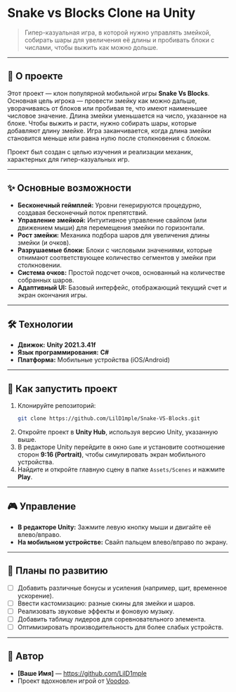 # Snake vs Blocks Clone на Unity

> Гипер-казуальная игра, в которой нужно управлять змейкой, собирать шары для увеличения её длины и пробивать блоки с числами, чтобы выжить как можно дольше.

-----

## 📜 О проекте

Этот проект — клон популярной мобильной игры **Snake Vs Blocks**. Основная цель игрока — провести змейку как можно дальше, уворачиваясь от блоков или пробивая те, что имеют наименьшее числовое значение. Длина змейки уменьшается на число, указанное на блоке. Чтобы выжить и расти, нужно собирать шары, которые добавляют длину змейке. Игра заканчивается, когда длина змейки становится меньше или равна нулю после столкновения с блоком.

Проект был создан с целью изучения и реализации механик, характерных для гипер-казуальных игр.

-----

## ✨ Основные возможности

  * **Бесконечный геймплей:** Уровни генерируются процедурно, создавая бесконечный поток препятствий.
  * **Управление змейкой:** Интуитивное управление свайпом (или движением мыши) для перемещения змейки по горизонтали.
  * **Рост змейки:** Механика подбора шаров для увеличения длины змейки (и очков).
  * **Разрушаемые блоки:** Блоки с числовыми значениями, которые отнимают соответствующее количество сегментов у змейки при столкновении.
  * **Система очков:** Простой подсчет очков, основанный на количестве собранных шаров.
  * **Адаптивный UI:** Базовый интерфейс, отображающий текущий счет и экран окончания игры.

-----

## 🛠️ Технологии

  * **Движок:** **Unity 2021.3.41f**
  * **Язык программирования:** **C\#**
  * **Платформа:** Мобильные устройства (iOS/Android)

-----

## 🚀 Как запустить проект

1.  Клонируйте репозиторий:
    ```bash
    git clone https://github.com/LilD1mple/Snake-VS-Blocks.git
    ```
2.  Откройте проект в **Unity Hub**, используя версию Unity, указанную выше.
3.  В редакторе Unity перейдите в окно `Game` и установите соотношение сторон **9:16 (Portrait)**, чтобы симулировать экран мобильного устройства.
4.  Найдите и откройте главную сцену в папке `Assets/Scenes` и нажмите **Play**.

-----

## 🎮 Управление

  * **В редакторе Unity:** Зажмите левую кнопку мыши и двигайте её влево/вправо.
  * **На мобильном устройстве:** Свайп пальцем влево/вправо по экрану.

-----

## 📝 Планы по развитию

  * [ ] Добавить различные бонусы и усиления (например, щит, временное ускорение).
  * [ ] Ввести кастомизацию: разные скины для змейки и шаров.
  * [ ] Реализовать звуковые эффекты и фоновую музыку.
  * [ ] Добавить таблицу лидеров для соревновательного элемента.
  * [ ] Оптимизировать производительность для более слабых устройств.

-----

## 👤 Автор

  * **[Ваше Имя]** — https://github.com/LilD1mple
  * Проект вдохновлен игрой от [Voodoo](https://www.voodoo.io/).

